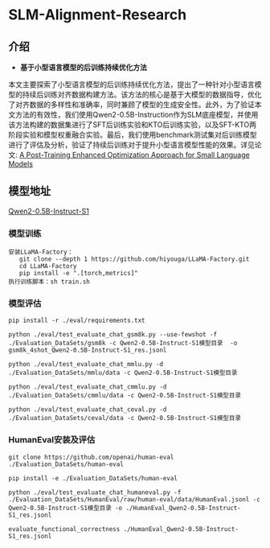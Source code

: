 # SLM-Alignment-Research

## 介绍
- **基于小型语言模型的后训练持续优化方法**

本文主要探索了小型语言模型的后训练持续优化方法，提出了一种针对小型语言模型的持续后训练对齐数据构建方法。该方法的核心是基于大模型的数据指导，优化了对齐数据的多样性和准确率，同时兼顾了模型的生成安全性。此外，为了验证本文方法的有效性，我们使用Qwen2-0.5B-Instruction作为SLM底座模型，并使用该方法构建的数据集进行了SFT后训练实验和KTO后训练实验，以及SFT-KTO两阶段实验和模型权重融合实验。最后，我们使用benchmark测试集对后训练模型进行了评估及分析，验证了持续后训练对于提升小型语言模型性能的效果。详见论文: [A Post-Training Enhanced Optimization Approach for Small Language Models](https://arxiv.org/abs/2411.02939)

## 模型地址
[Qwen2-0.5B-Instruct-S1](https://www.modelscope.cn/models/kkzhai/Qwen2-0.5B-Instruct-S1)

### 模型训练
```
安装LLaMA-Factory：
   git clone --depth 1 https://github.com/hiyouga/LLaMA-Factory.git
   cd LLaMA-Factory
   pip install -e ".[torch,metrics]"
执行训练脚本：sh train.sh
```

### 模型评估
```
pip install -r ./eval/requirements.txt

python ./eval/test_evaluate_chat_gsm8k.py --use-fewshot -f ./Evaluation_DataSets/gsm8k -c Qwen2-0.5B-Instruct-S1模型目录  -o gsm8k_4shot_Qwen2-0.5B-Instruct-S1_res.jsonl 

python ./eval/test_evaluate_chat_mmlu.py -d ./Evaluation_DataSets/mmlu/data -c Qwen2-0.5B-Instruct-S1模型目录  

python ./eval/test_evaluate_chat_cmmlu.py -d ./Evaluation_DataSets/cmmlu/data -c Qwen2-0.5B-Instruct-S1模型目录  

python ./eval/test_evaluate_chat_ceval.py -d ./Evaluation_DataSets/ceval/data -c Qwen2-0.5B-Instruct-S1模型目录
```

### HumanEval安装及评估
```
git clone https://github.com/openai/human-eval ./Evaluation_DataSets/human-eval

pip install -e ./Evaluation_DataSets/human-eval

python ./eval/test_evaluate_chat_humaneval.py -f ./Evaluation_DataSets/HumanEval/raw/human-eval/data/HumanEval.jsonl -c Qwen2-0.5B-Instruct-S1模型目录 -o ./HumanEval_Qwen2-0.5B-Instruct-S1_res.jsonl

evaluate_functional_correctness ./HumanEval_Qwen2-0.5B-Instruct-S1_res.jsonl
```
